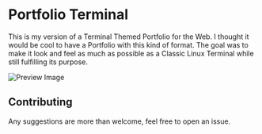 # Portfolio Terminal
This is my version of a Terminal Themed Portfolio for the Web. I thought it would be cool to have a Portfolio with this kind of format. The goal was to make it look and feel as much as possible as a Classic Linux Terminal while still fulfilling its purpose.

![Preview Image](https://joselove2code.github.io/terminal-portfolio/preview.gif)

## Contributing
Any suggestions are more than welcome, feel free to open an issue.